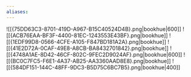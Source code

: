 ```yaml
---
aliases:
---
```


![[{75DD63C3-8701-419D-A967-B15C40524D4B}.png|bookhue|600]]
![[{ACB76EAA-BF3F-4400-81EC-1243553E43BF}.png|bookhue]]
![[{1EDF99D8-0566-4CFE-A105-F847BD181A2A}.png|bookhue]]
![[{41E2D72A-0CAF-49E8-A8CB-BA8432701842}.png|bookhue]]
![[{4748A1AE-8D42-46CF-802C-9FEC2D9024AF}.png|bookhue|600]]
![[{BC0C7FC5-F6E1-4A37-AB25-AA3360AAD8E8}.png|bookhue]]
![[{584DF151-144C-48FF-9DC3-B5D75C6BC7B5}.png|bookhue|400]]

